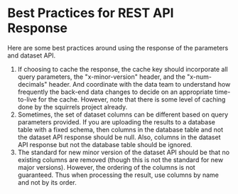 # Best Practices for REST API Response

Here are some best practices around using the response of the parameters and dataset API.

1. If choosing to cache the response, the cache key should incorporate all query parameters, the "x-minor-version" header, and the "x-num-decimals" header. And coordinate with the data team to understand how frequently the back-end data changes to decide on an appropriate time-to-live for the cache. However, note that there is some level of caching done by the squirrels project already.
2. Sometimes, the set of dataset columns can be different based on query parameters provided. If you are uploading the results to a database table with a fixed schema, then columns in the database table and not the dataset API response should be null. Also, columns in the dataset API response but not the database table should be ignored.
3. The standard for new minor version of the dataset API should be that no existing columns are removed (though this is not the standard for new major versions). However, the ordering of the columns is not guaranteed. Thus when processing the result, use columns by name and not by its order.
